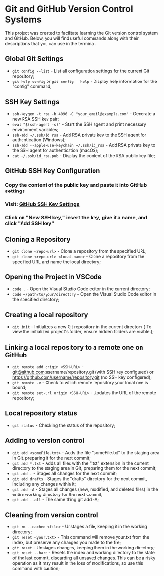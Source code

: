 # Git and GitHub Version Control Systems

This project was created to facilitate learning the Git version control system and GitHub. Below, you will find useful commands along with their descriptions that you can use in the terminal.

## Global Git Settings

- `git config --list` - List all configuration settings for the current Git repository;
- `git help config` or `git config --help` - Display help information for the "config" command;

## SSH Key Settings

- `ssh-keygen -t rsa -b 4096 -C "your_email@example.com"` - Generate a new RSA SSH key pair;
- `eval "$(ssh-agent -s)"` - Start the SSH agent and print necessary environment variables;
- `ssh-add ~/.ssh/id_rsa` - Add RSA private key to the SSH agent for authentication (Windows);
- `ssh-add --apple-use-keychain ~/.ssh/id_rsa` - Add RSA private key to the SSH agent for authentication (macOS);
- `cat ~/.ssh/id_rsa.pub` - Display the content of the RSA public key file;

## GitHub SSH Key Configuration

### Copy the content of the public key and paste it into GitHub settings

### Visit: [GitHub SSH Key Settings](https://github.com/settings/keys)

### Click on "New SSH key," insert the key, give it a name, and click "Add SSH key"

## Cloning a Repository

- `git clone <repo-url>` - Clone a repository from the specified URL;
- `git clone <repo-url> <local-name>` - Clone a repository from the specified URL and name the local directory;

## Opening the Project in VSCode

- `code .` - Open the Visual Studio Code editor in the current directory;
- `code ~/path/to/your/directory` - Open the Visual Studio Code editor in the specified directory;

## Creating a local repository

- `git init` - Initializes a new Git repository in the current directory (
  To view the initialized project's folder, ensure hidden folders are visible.);

## Linking a local repository to a remote one on GitHub

- `git remote add origin <SSH-URL>` - git@github.com:username/repository.git (with SSH key configured) or <https://github.com/username/repository.git> (no SSH key configured);
- `git remote -v` - Check to which remote repository your local one is bound;
- `git remote set-url origin <SSH-URL>` - Updates the URL of the remote repository;

## Local repository status

- `git status` - Checking the status of the repository;

## Adding to version control

- `git add <someFile.txt>` - Adds the file "someFile.txt" to the staging area in Git, preparing it for the next commit;
- `git add *.txt` - Adds all files with the ".txt" extension in the current directory to the staging area in Git, preparing them for the next commit;
- `git add .` - Stages all changes for the next commit;
- `git add drafts` - Stages the "drafts" directory for the next commit, including any changes within it;
- `git add -A` - Stages all changes (new, modified, and deleted files) in the entire working directory for the next commit;
- `git add --all` - The same thing git add -A;

## Cleaning from version control

- `git rm --cached <file>` - Unstages a file, keeping it in the working directory;
- `git reset <your.txt>` - This command will remove your.txt from the index, but preserve any changes you made to the file;
- `git reset` - Unstages changes, keeping them in the working directory;
- `git reset --hard` - Resets the index and working directory to the state of the last commit, discarding all unsaved changes. This can be a risky operation as it may result in the loss of modifications, so use this command with caution;
